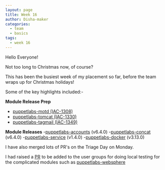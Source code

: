 ```yaml
---
layout: page
title: Week 16
author: Disha-maker
categories:
  - team
  - basics
tags:
  - week 16
---
```


Hello Everyone!

Not too long to Christmas now, of course?

This has been the busiest week of my placement so far, before the team wraps up for Christmas holidays!

Some of the key highlights included:-

**Module Release Prep**
- [puppetlabs-motd (IAC-1308)](https://tickets.puppetlabs.com/browse/IAC-1308)
- [puppetlabs-tomcat (IAC-1330)](https://tickets.puppetlabs.com/browse/IAC-1330)
- [puppetlabs-tagmail (IAC-1349)](https://tickets.puppetlabs.com/browse/IAC-1349)

**Module Releases**
-[puppetlabs-accounts](https://forge.puppet.com/puppetlabs/accounts) (v6.4.0)
-[puppetlabs-concat](https://forge.puppet.com/modules/puppetlabs/concat) (v6.4.0)
-[puppetlabs-service](https://forge.puppet.com/modules/puppetlabs/service) (v1.4.0)
-[puppetlabs-docker](https://forge.puppet.com/modules/puppetlabs/docker) (v3.13.0)

I have also merged lots of PR's on the Triage Day on Monday.

I had raised a [PR](https://github.com/puppetlabs/puppetlabs-modules/pull/10183) to be added to the user groups for doing local testing for the complicated modules such as [puppetlabs-websphere](https://github.com/puppetlabs/puppetlabs-websphere_application_server)
